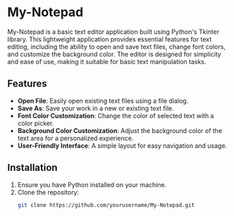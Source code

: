 # My-Notepad

My-Notepad is a basic text editor application built using Python's Tkinter library. This lightweight application provides essential features for text editing, including the ability to open and save text files, change font colors, and customize the background color. The editor is designed for simplicity and ease of use, making it suitable for basic text manipulation tasks.

## Features
- **Open File**: Easily open existing text files using a file dialog.
- **Save As**: Save your work in a new or existing text file.
- **Font Color Customization**: Change the color of selected text with a color picker.
- **Background Color Customization**: Adjust the background color of the text area for a personalized experience.
- **User-Friendly Interface**: A simple layout for easy navigation and usage.

## Installation
1. Ensure you have Python installed on your machine.
2. Clone the repository:
   ```bash
   git clone https://github.com/yourusername/My-Notepad.git
